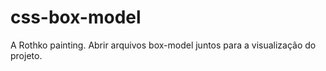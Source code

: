 # css-box-model
 A Rothko painting.
Abrir arquivos box-model juntos para a visualização do projeto.
